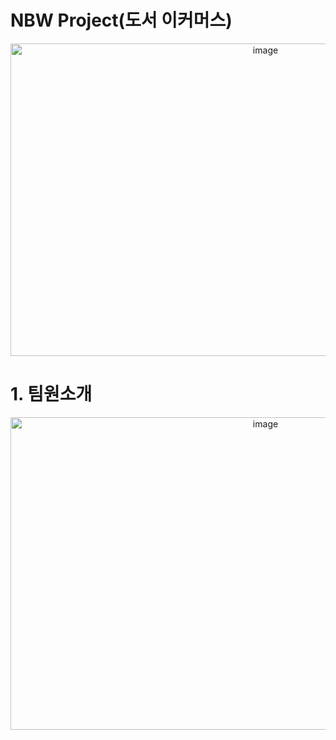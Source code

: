 # NBW Project(도서 이커머스)
<p align="center"><img width="800" height="500" alt="image" src="https://github.com/odong2/NBW/issues/93"></p>

# 1. 팀원소개
<p align="center"><img width="800" height="500" alt="image" src="https://user-images.githubusercontent.com/95892601/204134046-42ba251b-6759-468d-93e2-a6565bb48662.png"></p>
